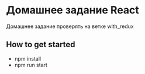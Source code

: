 # Домашнее задание React
Домашнее задание проверять  на ветке with_redux

## How to get started

* npm install
* npm run start

